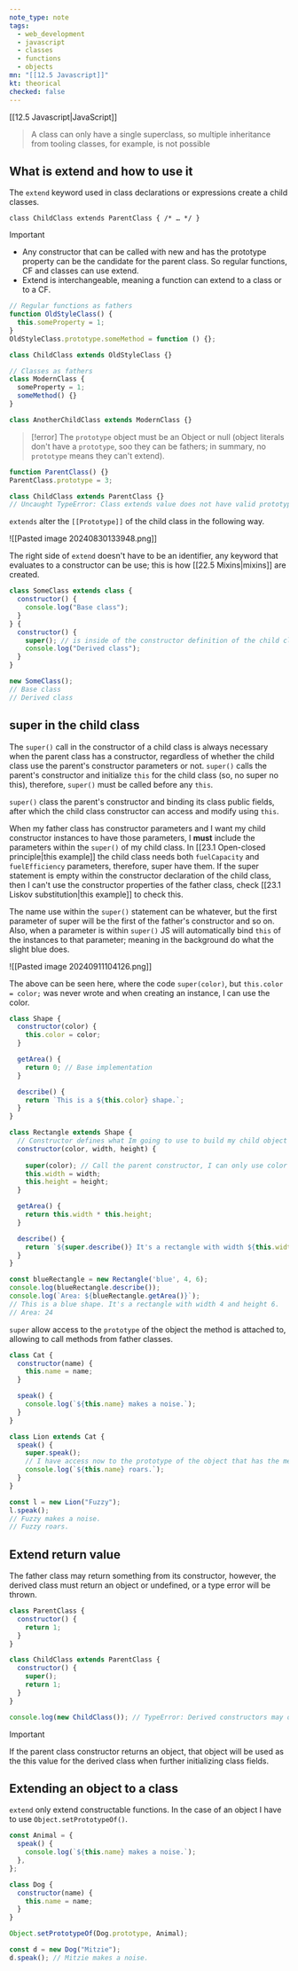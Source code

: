 ```yaml
---
note_type: note
tags:
  - web_development
  - javascript
  - classes
  - functions
  - objects
mn: "[[12.5 Javascript]]"
kt: theorical
checked: false
---
```

[[12.5 Javascript|JavaScript]]

>A class can only have a single superclass, so multiple inheritance from tooling classes, for example, is not possible
## What is extend and how to use it
The `extend` keyword used in class declarations or expressions create a child classes.

```ja
class ChildClass extends ParentClass { /* … */ }
```

>[!important]
>- Any constructor that can be called with new and has the prototype property can be the candidate for the parent class. So regular functions, CF and classes can use extend.
>- Extend is interchangeable, meaning a function can extend to a class or to a CF.

```js
// Regular functions as fathers
function OldStyleClass() {
  this.someProperty = 1;
}
OldStyleClass.prototype.someMethod = function () {};

class ChildClass extends OldStyleClass {}

// Classes as fathers
class ModernClass {
  someProperty = 1;
  someMethod() {}
}

class AnotherChildClass extends ModernClass {}
```

>[!error]
>The `prototype` object must be an Object or null (object literals don't have a `prototype`, soo they can be fathers; in summary, no `prototype` means they can't extend).

```js
function ParentClass() {}
ParentClass.prototype = 3;

class ChildClass extends ParentClass {}
// Uncaught TypeError: Class extends value does not have valid prototype property 3
```

`extends` alter the `[[Prototype]]` of the child class in the following way.

![[Pasted image 20240830133948.png]]

The right side of `extend` doesn't have to be an identifier, any keyword that evaluates to a constructor can be use; this is how [[22.5 Mixins|mixins]] are created. 

```js
class SomeClass extends class {
  constructor() {
    console.log("Base class");
  }
} {
  constructor() {
    super(); // is inside of the constructor definition of the child class
    console.log("Derived class");
  }
}

new SomeClass();
// Base class
// Derived class
```

## super in the child class
The `super()` call in the constructor of a child class is always necessary when the parent class has a constructor, regardless of whether the child class use the parent's constructor parameters or not. `super()` calls the parent's constructor and initialize `this` for the child class (so, no super no this), therefore, `super()` must be called before any `this`. 

`super()` class the parent's constructor and binding its class public fields, after which the child class constructor can access and modify using `this`. 

When my father class has constructor parameters and I want my child constructor instances to have those parameters, I **must** include the parameters within the `super()` of my child class. In [[23.1 Open-closed principle|this example]] the child class needs both `fuelCapacity` and `fuelEfficiency` parameters, therefore, super have them. If the super statement is empty within the constructor declaration of the child class, then I can't use the constructor properties of the father class, check [[23.1 Liskov substitution|this example]] to check this. 

The name use within the `super()` statement can be whatever, but the first parameter of super will be the first of the father's constructor and so on. Also, when a parameter is within `super()` JS will automatically bind `this` of the instances to that parameter; meaning in the background do what the slight blue does. 

![[Pasted image 20240911104126.png]]

The above can be seen here, where the code `super(color)`, but `this.color = color;` was never wrote and when creating an instance, I can use the color. 

```js
class Shape {
  constructor(color) {
    this.color = color;
  }

  getArea() {
    return 0; // Base implementation
  }

  describe() {
    return `This is a ${this.color} shape.`;
  }
}

class Rectangle extends Shape {
  // Constructor defines what Im going to use to build my child object
  constructor(color, width, height) {
  
    super(color); // Call the parent constructor, I can only use color when creating an instance of Rectangle
    this.width = width;
    this.height = height;
  }

  getArea() {
    return this.width * this.height;
  }

  describe() {
    return `${super.describe()} It's a rectangle with width ${this.width} and height ${this.height}.`;
  }
}

const blueRectangle = new Rectangle('blue', 4, 6);
console.log(blueRectangle.describe());
console.log(`Area: ${blueRectangle.getArea()}`);
// This is a blue shape. It's a rectangle with width 4 and height 6.
// Area: 24
```

`super` allow access to the `prototype` of the object the method is attached to, allowing to call methods from father classes. 

```js
class Cat {
  constructor(name) {
    this.name = name;
  }

  speak() {
    console.log(`${this.name} makes a noise.`);
  }
}

class Lion extends Cat {
  speak() {
    super.speak();
    // I have access now to the prototype of the object that has the method, in this case the Cat class, thus, I can use the property name
    console.log(`${this.name} roars.`);
  }
}

const l = new Lion("Fuzzy");
l.speak();
// Fuzzy makes a noise.
// Fuzzy roars.
```


## Extend return value
The father class may return something from its constructor, however, the derived class must return an object or undefined, or a type error will be thrown.

```js
class ParentClass {
  constructor() {
    return 1;
  }
}

class ChildClass extends ParentClass {
  constructor() {
    super();
    return 1;
  }
}

console.log(new ChildClass()); // TypeError: Derived constructors may only return object or undefined
```

>[!important]
>If the parent class constructor returns an object, that object will be used as the this value for the derived class when further initializing class fields.

## Extending an object to a class
`extend` only extend constructable functions. In the case of an object I have to use `Object.setPrototypeOf()`.

```js
const Animal = {
  speak() {
    console.log(`${this.name} makes a noise.`);
  },
};

class Dog {
  constructor(name) {
    this.name = name;
  }
}

Object.setPrototypeOf(Dog.prototype, Animal);

const d = new Dog("Mitzie");
d.speak(); // Mitzie makes a noise.
```
